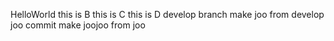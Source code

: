  HelloWorld
this is B
this is C
this is D
develop branch
make joo from develop
joo commit
make joojoo from joo
